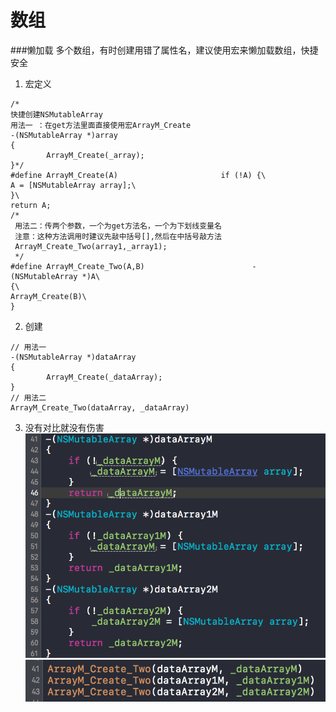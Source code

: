 # 数组
###懒加载
    多个数组，有时创建用错了属性名，建议使用宏来懒加载数组，快捷安全
    
1. 宏定义
```objc
/* 
快捷创建NSMutableArray
用法一 ：在get方法里面直接使用宏ArrayM_Create
-(NSMutableArray *)array
{
        ArrayM_Create(_array);
}*/
#define ArrayM_Create(A)                       if (!A) {\
A = [NSMutableArray array];\
}\
return A;
/*
 用法二：传两个参数，一个为get方法名，一个为下划线变量名
 注意：这种方法调用时建议先敲中括号[],然后在中括号敲方法
 ArrayM_Create_Two(array1,_array1);
 */
#define ArrayM_Create_Two(A,B)                        - (NSMutableArray *)A\
{\
ArrayM_Create(B)\
}
```
2. 创建
```objc
// 用法一
-(NSMutableArray *)dataArray
{
        ArrayM_Create(_dataArray);
}
// 用法二
ArrayM_Create_Two(dataArray, _dataArray)
```
3. 没有对比就没有伤害
 ![](数组创建（老）.png)
 ![](数组创建（宏）.png)
 
###
